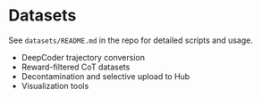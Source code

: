 # Datasets

See `datasets/README.md` in the repo for detailed scripts and usage.

- DeepCoder trajectory conversion
- Reward-filtered CoT datasets
- Decontamination and selective upload to Hub
- Visualization tools
